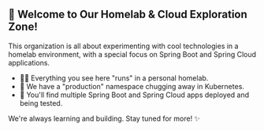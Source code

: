 ## 👋 Welcome to Our Homelab & Cloud Exploration Zone!

This organization is all about experimenting with cool technologies in a homelab environment, with a special focus on Spring Boot and Spring Cloud applications.

- 🙋‍♀️ Everything you see here "runs" in a personal homelab.
- 🌈 We have a "production" namespace chugging away in Kubernetes.
- 🍿 You'll find multiple Spring Boot and Spring Cloud apps deployed and being tested.

We're always learning and building. Stay tuned for more! ✨
